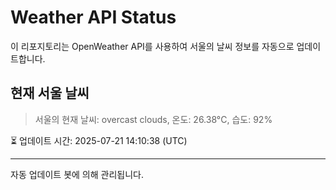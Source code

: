 
# Weather API Status

이 리포지토리는 OpenWeather API를 사용하여 서울의 날씨 정보를 자동으로 업데이트합니다.

## 현재 서울 날씨
> 서울의 현재 날씨: overcast clouds, 온도: 26.38°C, 습도: 92%

⏳ 업데이트 시간: 2025-07-21 14:10:38 (UTC)

---
자동 업데이트 봇에 의해 관리됩니다.

